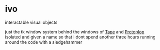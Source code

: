 
# ivo

interactable visual objects

just the tk window system behind the windows of [Tape](https://github.com/HenryLi-0/tape/) and [Protoplop](https://github.com/HenryLi-0/protoplop/) isolated and given a name so that i dont spend another three hours running around the code with a sledgehammer
